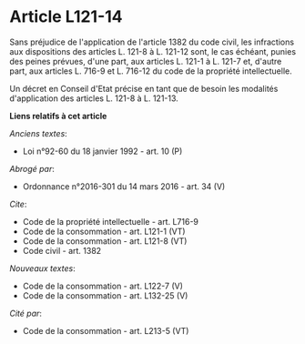 # Article L121-14

Sans préjudice de l'application de l'article 1382 du code civil, les infractions aux dispositions des articles L. 121-8 à L.
121-12 sont, le cas échéant, punies des peines prévues, d'une part, aux articles L. 121-1 à L. 121-7 et, d'autre part, aux
articles L. 716-9 et L. 716-12 du code de la propriété intellectuelle. 

Un décret en Conseil d'Etat précise en tant que de besoin les modalités d'application des articles L. 121-8 à L. 121-13.

**Liens relatifs à cet article**

_Anciens textes_:

  - Loi n°92-60 du 18 janvier 1992 - art. 10 (P)

_Abrogé par_:

  - Ordonnance n°2016-301 du 14 mars 2016 - art. 34 (V)

_Cite_:

  - Code de la propriété intellectuelle - art. L716-9
  - Code de la consommation - art. L121-1 (VT)
  - Code de la consommation - art. L121-8 (VT)
  - Code civil - art. 1382

_Nouveaux textes_:

  - Code de la consommation - art. L122-7 (V)
  - Code de la consommation - art. L132-25 (V)

_Cité par_:

  - Code de la consommation - art. L213-5 (VT)
